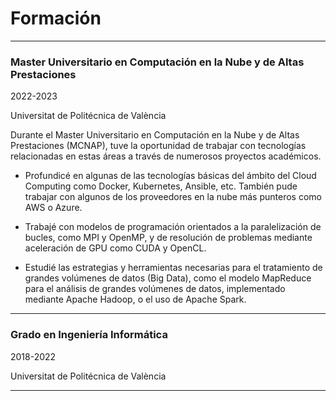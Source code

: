 # Formación
---
### Master Universitario en Computación en la Nube y de Altas Prestaciones

2022-2023

Universitat de Politécnica de València 

Durante el Master Universitario en Computación en la Nube y de Altas Prestaciones (MCNAP), tuve la oportunidad de trabajar con tecnologías relacionadas en estas áreas a través de numerosos proyectos académicos. 

- Profundicé en algunas de las tecnologías básicas del ámbito del Cloud Computing como Docker, Kubernetes, Ansible, etc. También pude trabajar con algunos de los proveedores en la nube más punteros como AWS o Azure.

- Trabajé con modelos de programación orientados a la paralelización de bucles, como MPI y OpenMP, y de resolución de problemas mediante aceleración de GPU como CUDA y OpenCL.

- Estudié las estrategias y herramientas necesarias para el tratamiento de grandes volúmenes de datos (Big Data), como el modelo MapReduce para el análisis de grandes volúmenes de datos, implementado mediante Apache Hadoop, o el uso de Apache Spark.

---
### Grado en Ingeniería Informática

2018-2022

Universitat de Politécnica de València 

---